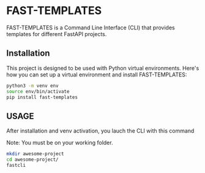# FAST-TEMPLATES

FAST-TEMPLATES is a Command Line Interface (CLI) that provides templates for different FastAPI projects.

## Installation

This project is designed to be used with Python virtual environments. Here's how you can set up a virtual environment and install FAST-TEMPLATES:

```bash
python3 -m venv env
source env/bin/activate
pip install fast-templates
```

## USAGE

After installation and venv activation, you lauch the CLI with this command

Note: You must be on your working folder.

```bash
mkdir awesome-project
cd awesome-project/
fastcli
```
